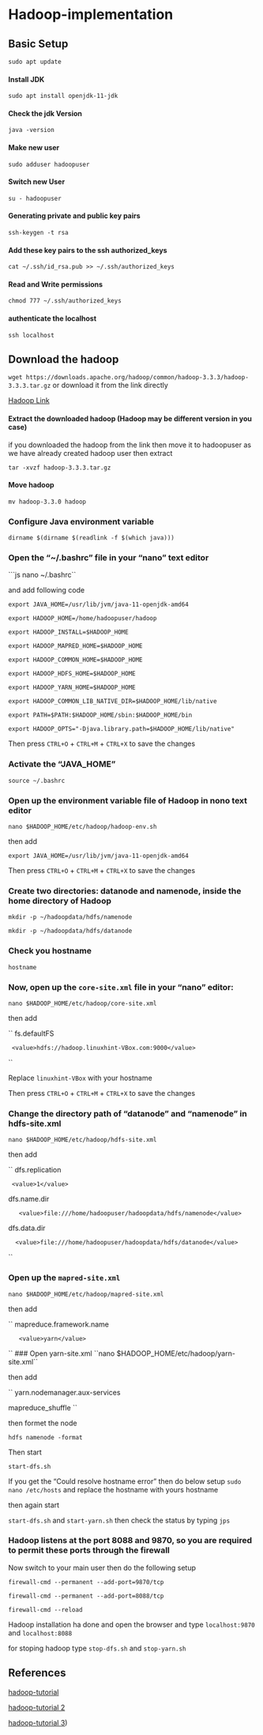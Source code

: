# Hadoop-implementation
## Basic Setup
`` sudo apt update ``
#### Install JDK
``sudo apt install openjdk-11-jdk``
#### Check the jdk Version
``java -version``
#### Make new user
``sudo adduser hadoopuser``
#### Switch new User
``su - hadoopuser``
#### Generating private and public key pairs
``ssh-keygen -t rsa``
#### Add these key pairs to the ssh authorized_keys
``cat ~/.ssh/id_rsa.pub >> ~/.ssh/authorized_keys``
#### Read and Write permissions
``chmod 777 ~/.ssh/authorized_keys``
#### authenticate the localhost
``ssh localhost``
## Download the hadoop
``wget https://downloads.apache.org/hadoop/common/hadoop-3.3.3/hadoop-3.3.3.tar.gz``
or
download it from the link directly

[Hadoop Link](https://downloads.apache.org/hadoop/common/hadoop-3.3.3/hadoop-3.3.3.tar.gz)
#### Extract the downloaded hadoop (Hadoop may be different version in you case)

if you downloaded the hadoop from the link then move it to hadoopuser as we have already created hadoop user then extract

``tar -xvzf hadoop-3.3.3.tar.gz``

#### Move hadoop
``mv hadoop-3.3.0 hadoop``

### Configure Java environment variable
``dirname $(dirname $(readlink -f $(which java)))``
### Open the “~/.bashrc” file in your “nano” text editor
```js nano ~/.bashrc``

and add following code 

``export JAVA_HOME=/usr/lib/jvm/java-11-openjdk-amd64``

``export HADOOP_HOME=/home/hadoopuser/hadoop``

``export HADOOP_INSTALL=$HADOOP_HOME``

``export HADOOP_MAPRED_HOME=$HADOOP_HOME``

``export HADOOP_COMMON_HOME=$HADOOP_HOME``

``export HADOOP_HDFS_HOME=$HADOOP_HOME``

``export HADOOP_YARN_HOME=$HADOOP_HOME``

``export HADOOP_COMMON_LIB_NATIVE_DIR=$HADOOP_HOME/lib/native``

``export PATH=$PATH:$HADOOP_HOME/sbin:$HADOOP_HOME/bin``

``export HADOOP_OPTS="-Djava.library.path=$HADOOP_HOME/lib/native"``

Then  press ``CTRL+O`` + ``CTRL+M`` + ``CTRL+X`` to save the changes

### Activate the “JAVA_HOME”
``source ~/.bashrc``
### Open up the environment variable file of Hadoop in nono text editor
``nano $HADOOP_HOME/etc/hadoop/hadoop-env.sh``

then add

``export JAVA_HOME=/usr/lib/jvm/java-11-openjdk-amd64``

Then  press ``CTRL+O`` + ``CTRL+M`` + ``CTRL+X`` to save the changes
### Create two directories: datanode and namenode, inside the home directory of Hadoop
``mkdir -p ~/hadoopdata/hdfs/namenode``

``mkdir -p ~/hadoopdata/hdfs/datanode``
### Check you hostname
``hostname``
### Now, open up the ``core-site.xml`` file in your “nano” editor:
``nano $HADOOP_HOME/etc/hadoop/core-site.xml``

then add

``
<property>
     <name>fs.defaultFS</name>
     
     <value>hdfs://hadoop.linuxhint-VBox.com:9000</value>
 </property>
``

Replace ``linuxhint-VBox`` with your hostname

Then  press ``CTRL+O`` + ``CTRL+M`` + ``CTRL+X`` to save the changes
### Change the directory path of “datanode” and “namenode” in hdfs-site.xml

``nano $HADOOP_HOME/etc/hadoop/hdfs-site.xml``

then add 

``
<property>
     <name>dfs.replication</name>
     
     <value>1</value>
</property>
 

<property>
      <name>dfs.name.dir</name>
       
       <value>file:///home/hadoopuser/hadoopdata/hdfs/namenode</value>
</property>
 

<property>
      <name>dfs.data.dir</name>
      
      <value>file:///home/hadoopuser/hadoopdata/hdfs/datanode</value>
</property>``
   ### Open up the ``mapred-site.xml``
   ``nano $HADOOP_HOME/etc/hadoop/mapred-site.xml``
   
   then add
   
   ``
  <property>
       <name>mapreduce.framework.name</name>
       
       <value>yarn</value>
  </property>
   ``
  ### Open yarn-site.xml
   ``nano $HADOOP_HOME/etc/hadoop/yarn-site.xml``
   
   then add
   
``
<property>
  <name>yarn.nodemanager.aux-services</name>
  
  <value>mapreduce_shuffle</value>
</property>
``
   
   then formet the node 
   
   ``hdfs namenode -format``
   
   Then start 
   
   ``start-dfs.sh``
   
   If you get the “Could resolve hostname error” then do below setup
   ``sudo nano /etc/hosts`` and replace the hostname with yours hostname
   
   then again start
   
   ``start-dfs.sh`` and ``start-yarn.sh`` then check the status by typing ``jps``
   
   ### Hadoop listens at the port 8088 and 9870, so you are required to permit these ports through the firewall
   Now switch to your main user then do the following setup
   
   ``firewall-cmd --permanent --add-port=9870/tcp``
   
   ``firewall-cmd --permanent --add-port=8088/tcp``
   
   ``firewall-cmd --reload``
   
   Hadoop installation ha done and open the browser and type ``localhost:9870`` and ``localhost:8088``
   
   for stoping hadoop type ``stop-dfs.sh`` and ``stop-yarn.sh``



## References
[hadoop-tutorial](https://www.projectpro.io/hadoop-tutorial/big-data-hadoop-tutorial)

[hadoop-tutorial 2](https://docs.google.com/document/d/1-BKY9iBpkm2dSbO7OKc33JBa4CZymOCiwl1EWaFqeBQ/edit)

[hadoop-tutorial 3](https://linuxhint.com/install-apache-hadoop-ubuntu/))
